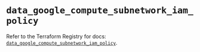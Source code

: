 # `data_google_compute_subnetwork_iam_policy`

Refer to the Terraform Registry for docs: [`data_google_compute_subnetwork_iam_policy`](https://registry.terraform.io/providers/hashicorp/google/6.2.0/docs/data-sources/compute_subnetwork_iam_policy).
